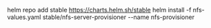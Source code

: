 helm repo add stable https://charts.helm.sh/stable
helm install -f nfs-values.yaml stable/nfs-server-provisioner --name nfs-provisioner